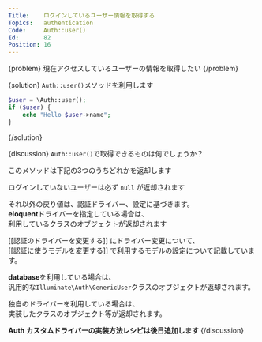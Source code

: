 ```yaml
---
Title:    ログインしているユーザー情報を取得する
Topics:   authentication
Code:     Auth::user()
Id:       82
Position: 16
---
```


{problem}
現在アクセスしているユーザーの情報を取得したい
{/problem}

{solution}
`Auth::user()`メソッドを利用します

```php
$user = \Auth::user();
if ($user) {
    echo "Hello $user->name";
}
```
{/solution}

{discussion}
`Auth::user()`で取得できるものは何でしょうか？

このメソッドは下記の3つのうちどれかを返却します

ログインしていないユーザーは必ず `null` が返却されます

それ以外の戻り値は、認証ドライバー、設定に基づきます。  
**eloquent**ドライバーを指定している場合は、  
利用しているクラスのオブジェクトが返却されます

[[認証のドライバーを変更する]] にドライバー変更について、  
[[認証に使うモデルを変更する]] で利用するモデルの設定について記載しています。

**database**を利用している場合は、  
汎用的な`Illuminate\Auth\GenericUser`クラスのオブジェクトが返却されます。  

独自のドライバーを利用している場合は、  
実装したクラスのオブジェクト等が返却されます。  

**Auth カスタムドライバーの実装方法レシピは後日追加します**
{/discussion}
